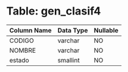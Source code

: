 # Table: gen_clasif4

| Column Name | Data Type | Nullable |
|-------------|-----------|----------|
| CODIGO | varchar | NO |
| NOMBRE | varchar | NO |
| estado | smallint | NO |
